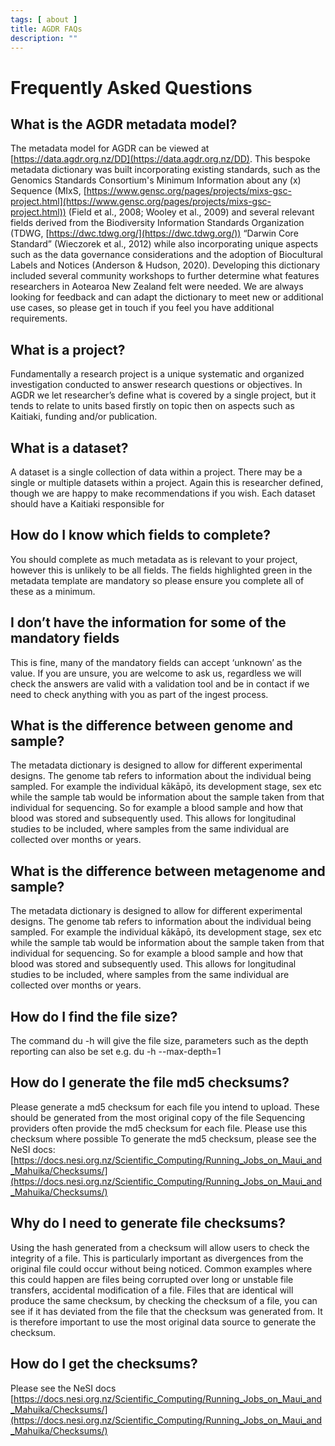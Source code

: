 ```yaml
---
tags: [ about ]
title: AGDR FAQs
description: ""
---
```


# Frequently Asked Questions

## What is the AGDR metadata model?
The metadata model for AGDR can be viewed at [https://data.agdr.org.nz/DD](https://data.agdr.org.nz/DD).  This bespoke metadata dictionary was built incorporating existing standards, such as the Genomics Standards Consortium's Minimum Information about any (x) Sequence (MIxS, [https://www.gensc.org/pages/projects/mixs-gsc-project.html](https://www.gensc.org/pages/projects/mixs-gsc-project.html)) (Field et al., 2008; Wooley et al., 2009) and several relevant fields derived from the Biodiversity Information Standards Organization (TDWG, [https://dwc.tdwg.org/](https://dwc.tdwg.org/)) “Darwin Core Standard” (Wieczorek et al., 2012) while also incorporating unique aspects such as the data governance considerations and the adoption of Biocultural Labels and Notices (Anderson & Hudson, 2020). 
Developing this dictionary included several community workshops to further determine what features researchers in Aotearoa New Zealand felt were needed. We are always looking for feedback and can adapt the dictionary to meet new or additional use cases, so please get in touch if you feel you have additional requirements. 

## What is a project?
Fundamentally a research project is a unique systematic and organized investigation conducted to answer research questions or objectives. In AGDR we let researcher’s define what is covered by a single project, but it tends to relate to units based firstly on topic then on aspects such as Kaitiaki, funding and/or publication. 

## What is a dataset?
A dataset is a single collection of data within a project. There may be a single or multiple datasets within a project. Again this is researcher defined, though we are happy to make recommendations if you wish. Each dataset should have a Kaitiaki responsible for 

## How do I know which fields to complete?
You should complete as much metadata as is relevant to your project, however this is unlikely to be all fields. The fields highlighted green in the metadata template are mandatory so please ensure you complete all of these as a minimum. 

## I don’t have the information for some of the mandatory fields
This is fine, many of the mandatory fields can accept ‘unknown’ as the value. If you are unsure, you are welcome to ask us, regardless we will check the answers are valid with a validation tool and be in contact if we need to check anything with you as part of the ingest process.  

## What is the difference between genome and sample?
The metadata dictionary is designed to allow for different experimental designs. The genome tab refers to information about the individual being sampled. For example the individual kākāpō, its development stage, sex etc while the sample tab would be information about the sample taken from that individual for sequencing. So for example a blood sample and how that blood was stored and subsequently used. This allows for longitudinal studies to be included, where samples from the same individual are collected over months or years.

## What is the difference between metagenome and sample?
The metadata dictionary is designed to allow for different experimental designs. The genome tab refers to information about the individual being sampled. For example the individual kākāpō, its development stage, sex etc while the sample tab would be information about the sample taken from that individual for sequencing. So for example a blood sample and how that blood was stored and subsequently used. This allows for longitudinal studies to be included, where samples from the same individual are collected over months or years.

## How do I find the file size?
The command du -h will give the file size, parameters such as the depth reporting can also be set e.g. du -h --max-depth=1

## How do I generate the file md5 checksums?
Please generate a md5 checksum for each file you intend to upload. These should be generated from the most original copy of the file
Sequencing providers often provide the md5 checksum for each file. Please use this checksum where possible
To generate the md5 checksum, please see the NeSI docs: [https://docs.nesi.org.nz/Scientific_Computing/Running_Jobs_on_Maui_and_Mahuika/Checksums/](https://docs.nesi.org.nz/Scientific_Computing/Running_Jobs_on_Maui_and_Mahuika/Checksums/)

## Why do I need to generate file checksums?
Using the hash generated from a checksum will allow users to check the integrity of a file. This is particularly important as divergences from the original file could occur without being noticed. Common examples where this could happen are files being corrupted over long or unstable file transfers, accidental modification of a file. Files that are identical will produce the same checksum, by checking the checksum of a file, you can see if it has deviated from the file that the checksum was generated from. It is therefore important to use the most original data source to generate the checksum. 

## How do I get the checksums?
Please see the NeSI docs [https://docs.nesi.org.nz/Scientific_Computing/Running_Jobs_on_Maui_and_Mahuika/Checksums/](https://docs.nesi.org.nz/Scientific_Computing/Running_Jobs_on_Maui_and_Mahuika/Checksums/)
